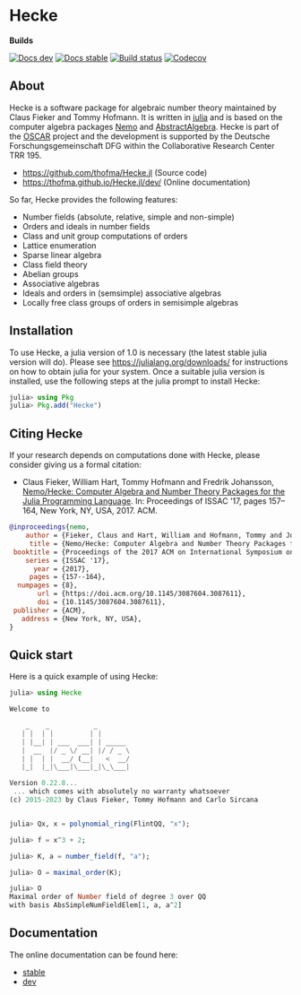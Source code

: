 # Hecke

**Builds**

[![Docs dev](https://img.shields.io/badge/docs-dev-blue.svg)](https://thofma.github.io/Hecke.jl/dev)
[![Docs stable](https://img.shields.io/badge/docs-stable-blue.svg)](https://thofma.github.io/Hecke.jl/stable)
[![Build status](https://github.com/thofma/Hecke.jl/workflows/Run%20long%20tests/badge.svg?branch=master)](https://github.com/thofma/Hecke.jl/actions?query=workflow%3A%22Run-tests%22+branch%3Amaster)
[![Codecov](https://codecov.io/github/thofma/Hecke.jl/coverage.svg?branch=master&token=)](https://codecov.io/gh/thofma/Hecke.jl)

## About

Hecke is a software package for algebraic number theory maintained by Claus Fieker and Tommy Hofmann.
It is written in [julia](https://www.julialang.org) and is based on the computer algebra packages [Nemo](https://github.com/Nemocas/Nemo.jl) and [AbstractAlgebra](https://github.com/Nemocas/AbstractAlgebra.jl).
Hecke is part of the [OSCAR](https://www.oscar-system.org/) project and the development is supported by the Deutsche Forschungsgemeinschaft DFG within the Collaborative Research Center TRR 195.

- <https://github.com/thofma/Hecke.jl> (Source code)
- <https://thofma.github.io/Hecke.jl/dev/> (Online documentation)

So far, Hecke provides the following features:

  - Number fields (absolute, relative, simple and non-simple)
  - Orders and ideals in number fields
  - Class and unit group computations of orders
  - Lattice enumeration
  - Sparse linear algebra
  - Class field theory
  - Abelian groups
  - Associative algebras
  - Ideals and orders in (semsimple) associative algebras
  - Locally free class groups of orders in semisimple algebras

## Installation

To use Hecke, a julia version of 1.0 is necessary (the latest stable julia version will do).
Please see <https://julialang.org/downloads/> for instructions on how to obtain julia for your system.
Once a suitable julia version is installed, use the following steps at the julia prompt to install Hecke:

```julia
julia> using Pkg
julia> Pkg.add("Hecke")
```

## Citing Hecke

If your research depends on computations done with Hecke, please consider giving us a formal citation:

- Claus Fieker, William Hart, Tommy Hofmann and Fredrik Johansson, [Nemo/Hecke: Computer Algebra and Number Theory Packages
  for the Julia Programming Language](https://doi.acm.org/10.1145/3087604.3087611). In: Proceedings of ISSAC '17, pages 157–164, New York, NY, USA, 2017. ACM.

```bib
@inproceedings{nemo,
    author = {Fieker, Claus and Hart, William and Hofmann, Tommy and Johansson, Fredrik},
     title = {Nemo/Hecke: Computer Algebra and Number Theory Packages for the Julia Programming Language},
 booktitle = {Proceedings of the 2017 ACM on International Symposium on Symbolic and Algebraic Computation},
    series = {ISSAC '17},
      year = {2017},
     pages = {157--164},
  numpages = {8},
       url = {https://doi.acm.org/10.1145/3087604.3087611},
       doi = {10.1145/3087604.3087611},
 publisher = {ACM},
   address = {New York, NY, USA},
}
```

## Quick start

Here is a quick example of using Hecke:

```julia
julia> using Hecke

Welcome to

    _    _           _
   | |  | |         | |
   | |__| | ___  ___| | _____
   |  __  |/ _ \/ __| |/ / _ \
   | |  | |  __/ (__|   <  __/
   |_|  |_|\___|\___|_|\_\___|

Version 0.22.8...
 ... which comes with absolutely no warranty whatsoever
(c) 2015-2023 by Claus Fieker, Tommy Hofmann and Carlo Sircana


julia> Qx, x = polynomial_ring(FlintQQ, "x");

julia> f = x^3 + 2;

julia> K, a = number_field(f, "a");

julia> O = maximal_order(K);

julia> O
Maximal order of Number field of degree 3 over QQ
with basis AbsSimpleNumFieldElem[1, a, a^2]
```

## Documentation

The online documentation can be found here:
- [stable](https://thofma.github.io/Hecke.jl/stable/)
- [dev](https://thofma.github.io/Hecke.jl/dev/)
